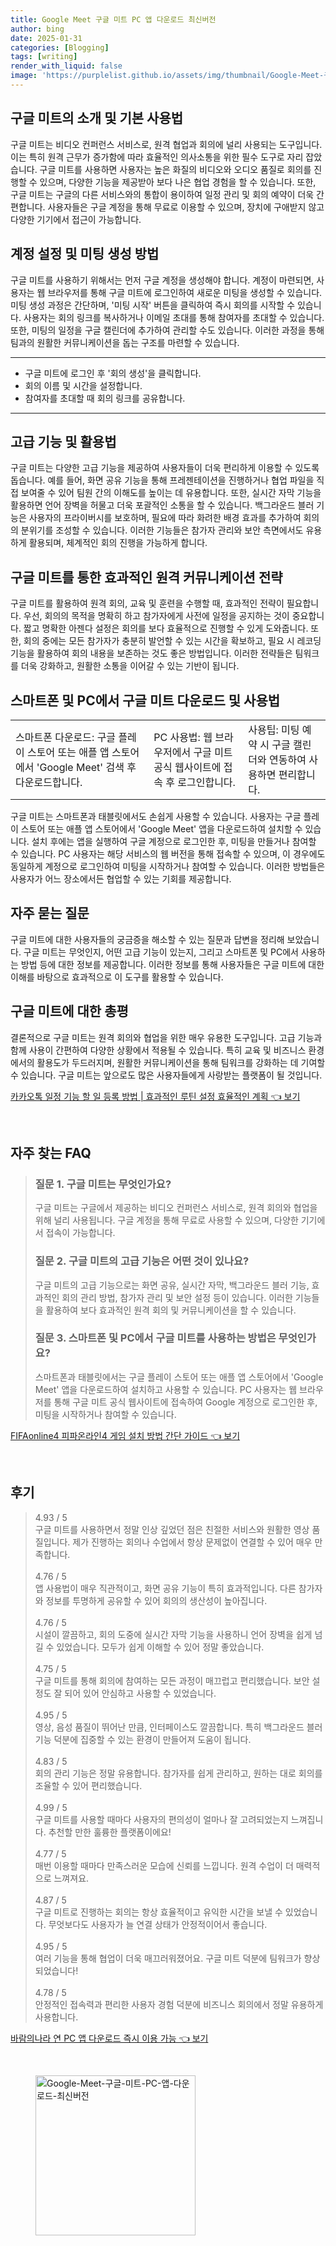 ```yaml
---
title: Google Meet 구글 미트 PC 앱 다운로드 최신버전
author: bing
date: 2025-01-31
categories: [Blogging]
tags: [writing]
render_with_liquid: false
image: 'https://purplelist.github.io/assets/img/thumbnail/Google-Meet-구글-미트-PC-앱-다운로드-최신버전.webp'
---
```



<h2 id='구글미트소개'>구글 미트의 소개 및 기본 사용법</h2>

<p>구글 미트는 비디오 컨퍼런스 서비스로, 원격 협업과 회의에 널리 사용되는 도구입니다. 이는 특히 원격 근무가 증가함에 따라 효율적인 의사소통을 위한 필수 도구로 자리 잡았습니다. 구글 미트를 사용하면 사용자는 높은 화질의 비디오와 오디오 품질로 회의를 진행할 수 있으며, 다양한 기능을 제공받아 보다 나은 협업 경험을 할 수 있습니다. 또한, 구글 미트는 구글의 다른 서비스와의 통합이 용이하여 일정 관리 및 회의 예약이 더욱 간편합니다. 사용자들은 구글 계정을 통해 무료로 이용할 수 있으며, 장치에 구애받지 않고 다양한 기기에서 접근이 가능합니다.</p>

<h2 id='계정설정및미팅생성'>계정 설정 및 미팅 생성 방법</h2>

<p>구글 미트를 사용하기 위해서는 먼저 구글 계정을 생성해야 합니다. 계정이 마련되면, 사용자는 웹 브라우저를 통해 구글 미트에 로그인하여 새로운 미팅을 생성할 수 있습니다. 미팅 생성 과정은 간단하며, '미팅 시작' 버튼을 클릭하여 즉시 회의를 시작할 수 있습니다. 사용자는 회의 링크를 복사하거나 이메일 초대를 통해 참여자를 초대할 수 있습니다. 또한, 미팅의 일정을 구글 캘린더에 추가하여 관리할 수도 있습니다. 이러한 과정을 통해 팀과의 원활한 커뮤니케이션을 돕는 구조를 마련할 수 있습니다.</p>

<hr />

<ul>
    <li>구글 미트에 로그인 후 '회의 생성'을 클릭합니다.</li>
    <li>회의 이름 및 시간을 설정합니다.</li>
    <li>참여자를 초대할 때 회의 링크를 공유합니다.</li>
</ul>

<hr />

<h2 id='고급기능및활용법'>고급 기능 및 활용법</h2>

<p>구글 미트는 다양한 고급 기능을 제공하여 사용자들이 더욱 편리하게 이용할 수 있도록 돕습니다. 예를 들어, 화면 공유 기능을 통해 프레젠테이션을 진행하거나 협업 파일을 직접 보여줄 수 있어 팀원 간의 이해도를 높이는 데 유용합니다. 또한, 실시간 자막 기능을 활용하면 언어 장벽을 허물고 더욱 포괄적인 소통을 할 수 있습니다. 백그라운드 블러 기능은 사용자의 프라이버시를 보호하며, 필요에 따라 화려한 배경 효과를 추가하여 회의의 분위기를 조성할 수 있습니다. 이러한 기능들은 참가자 관리와 보안 측면에서도 유용하게 활용되며, 체계적인 회의 진행을 가능하게 합니다.</p>

<h2 id='원격커뮤니케이션전략'>구글 미트를 통한 효과적인 원격 커뮤니케이션 전략</h2>

<p>구글 미트를 활용하여 원격 회의, 교육 및 훈련을 수행할 때, 효과적인 전략이 필요합니다. 우선, 회의의 목적을 명확히 하고 참가자에게 사전에 일정을 공지하는 것이 중요합니다. 짧고 명확한 아젠다 설정은 회의를 보다 효율적으로 진행할 수 있게 도와줍니다. 또한, 회의 중에는 모든 참가자가 충분히 발언할 수 있는 시간을 확보하고, 필요 시 레코딩 기능을 활용하여 회의 내용을 보존하는 것도 좋은 방법입니다. 이러한 전략들은 팀워크를 더욱 강화하고, 원활한 소통을 이어갈 수 있는 기반이 됩니다.</p>

<h2 id='구글미트다운로드및사용법'>스마트폰 및 PC에서 구글 미트 다운로드 및 사용법</h2>

<table>
    <tr>
        <td>스마트폰 다운로드: 구글 플레이 스토어 또는 애플 앱 스토어에서 'Google Meet' 검색 후 다운로드합니다.</td>
        <td>PC 사용법: 웹 브라우저에서 구글 미트 공식 웹사이트에 접속 후 로그인합니다.</td>
        <td>사용팁: 미팅 예약 시 구글 캘린더와 연동하여 사용하면 편리합니다.</td>
    </tr>
</table>

<p>구글 미트는 스마트폰과 태블릿에서도 손쉽게 사용할 수 있습니다. 사용자는 구글 플레이 스토어 또는 애플 앱 스토어에서 'Google Meet' 앱을 다운로드하여 설치할 수 있습니다. 설치 후에는 앱을 실행하여 구글 계정으로 로그인한 후, 미팅을 만들거나 참여할 수 있습니다. PC 사용자는 해당 서비스의 웹 버전을 통해 접속할 수 있으며, 이 경우에도 동일하게 계정으로 로그인하여 미팅을 시작하거나 참여할 수 있습니다. 이러한 방법들은 사용자가 어느 장소에서든 협업할 수 있는 기회를 제공합니다.</p>

<h2 id='자주묻는질문'>자주 묻는 질문</h2>

<p>구글 미트에 대한 사용자들의 궁금증을 해소할 수 있는 질문과 답변을 정리해 보았습니다. 구글 미트는 무엇인지, 어떤 고급 기능이 있는지, 그리고 스마트폰 및 PC에서 사용하는 방법 등에 대한 정보를 제공합니다. 이러한 정보를 통해 사용자들은 구글 미트에 대한 이해를 바탕으로 효과적으로 이 도구를 활용할 수 있습니다.</p>

<h2 id='구글미트총평'>구글 미트에 대한 총평</h2>

<p>결론적으로 구글 미트는 원격 회의와 협업을 위한 매우 유용한 도구입니다. 고급 기능과 함께 사용이 간편하여 다양한 상황에서 적용될 수 있습니다. 특히 교육 및 비즈니스 환경에서의 활용도가 두드러지며, 원활한 커뮤니케이션을 통해 팀워크를 강화하는 데 기여할 수 있습니다. 구글 미트는 앞으로도 많은 사용자들에게 사랑받는 플랫폼이 될 것입니다.</p>


<p><a class="click-button" title="카카오톡 일정 기능 할 일 등록 방법 | 효과적인 루틴 설정 효율적인 계획" href="https://purplelist.github.io/posts/%EC%B9%B4%EC%B9%B4%EC%98%A4%ED%86%A1-%EC%9D%BC%EC%A0%95-%EA%B8%B0%EB%8A%A5-%ED%95%A0-%EC%9D%BC-%EB%93%B1%EB%A1%9D-%EB%B0%A9%EB%B2%95-%ED%9A%A8%EA%B3%BC%EC%A0%81%EC%9D%B8-%EB%A3%A8%ED%8B%B4-%EC%84%A4%EC%A0%95-%ED%9A%A8%EC%9C%A8%EC%A0%81%EC%9D%B8-%EA%B3%84%ED%9A%8D/" rel="dofollow">카카오톡 일정 기능 할 일 등록 방법 | 효과적인 루틴 설정 효율적인 계획 👈 보기</a></p><br>
<h2 id='자주_찾는_FAQ'>자주 찾는 FAQ</h2>
<div itemscope="" itemtype="https://schema.org/FAQPage"> 
<blockquote> 
<div itemscope="" itemprop="mainEntity" itemtype="https://schema.org/Question"> 
<h3 itemprop="name">질문 1. 구글 미트는 무엇인가요?</h3> 
<div itemscope="" itemprop="acceptedAnswer" itemtype="https://schema.org/Answer"> 
<span itemprop="text"> 
<p>구글 미트는 구글에서 제공하는 비디오 컨퍼런스 서비스로, 원격 회의와 협업을 위해 널리 사용됩니다. 구글 계정을 통해 무료로 사용할 수 있으며, 다양한 기기에서 접속이 가능합니다.</p> 
</span> 
</div> 
</div> 

<div itemscope="" itemprop="mainEntity" itemtype="https://schema.org/Question"> 
<h3 itemprop="name">질문 2. 구글 미트의 고급 기능은 어떤 것이 있나요?</h3> 
<div itemscope="" itemprop="acceptedAnswer" itemtype="https://schema.org/Answer"> 
<span itemprop="text"> 
<p>구글 미트의 고급 기능으로는 화면 공유, 실시간 자막, 백그라운드 블러 기능, 효과적인 회의 관리 방법, 참가자 관리 및 보안 설정 등이 있습니다. 이러한 기능들을 활용하여 보다 효과적인 원격 회의 및 커뮤니케이션을 할 수 있습니다.</p> 
</span> 
</div> 
</div> 

<div itemscope="" itemprop="mainEntity" itemtype="https://schema.org/Question"> 
<h3 itemprop="name">질문 3. 스마트폰 및 PC에서 구글 미트를 사용하는 방법은 무엇인가요?</h3> 
<div itemscope="" itemprop="acceptedAnswer" itemtype="https://schema.org/Answer"> 
<span itemprop="text"> 
<p>스마트폰과 태블릿에서는 구글 플레이 스토어 또는 애플 앱 스토어에서 'Google Meet' 앱을 다운로드하여 설치하고 사용할 수 있습니다. PC 사용자는 웹 브라우저를 통해 구글 미트 공식 웹사이트에 접속하여 Google 계정으로 로그인한 후, 미팅을 시작하거나 참여할 수 있습니다.</p> 
</span> 
</div> 
</div> 

</blockquote> 
</div>
<p><a class="click-button" title="FIFAonline4 피파온라인4 게임 설치 방법 간단 가이드" href="https://purplelist.github.io/posts/FIFAonline4-%ED%94%BC%ED%8C%8C%EC%98%A8%EB%9D%BC%EC%9D%B84-%EA%B2%8C%EC%9E%84-%EC%84%A4%EC%B9%98-%EB%B0%A9%EB%B2%95-%EA%B0%84%EB%8B%A8-%EA%B0%80%EC%9D%B4%EB%93%9C/" rel="dofollow">FIFAonline4 피파온라인4 게임 설치 방법 간단 가이드 👈 보기</a></p><br>
<h2 id='후기'>후기</h2>
<div itemscope itemtype="https://schema.org/Product">
  <blockquote>
  <div itemprop="review" itemscope itemtype="https://schema.org/Review">
      <div itemprop="reviewRating" itemscope itemtype="https://schema.org/Rating"> <span itemprop="ratingValue">4.93</span> / <span itemprop="bestRating">5</span> </div>
      <span itemprop="reviewBody">구글 미트를 사용하면서 정말 인상 깊었던 점은 친절한 서비스와 원활한 영상 품질입니다. 제가 진행하는 회의나 수업에서 항상 문제없이 연결할 수 있어 매우 만족합니다.</span>
  </div>
  <br>
  <div itemprop="review" itemscope itemtype="https://schema.org/Review">
      <div itemprop="reviewRating" itemscope itemtype="https://schema.org/Rating"> <span itemprop="ratingValue">4.76</span> / <span itemprop="bestRating">5</span> </div>
      <span itemprop="reviewBody">앱 사용법이 매우 직관적이고, 화면 공유 기능이 특히 효과적입니다. 다른 참가자와 정보를 투명하게 공유할 수 있어 회의의 생산성이 높아집니다.</span>
  </div>
  <br>
  <div itemprop="review" itemscope itemtype="https://schema.org/Review">
      <div itemprop="reviewRating" itemscope itemtype="https://schema.org/Rating"> <span itemprop="ratingValue">4.76</span> / <span itemprop="bestRating">5</span> </div>
      <span itemprop="reviewBody">시설이 깔끔하고, 회의 도중에 실시간 자막 기능을 사용하니 언어 장벽을 쉽게 넘길 수 있었습니다. 모두가 쉽게 이해할 수 있어 정말 좋았습니다.</span>
  </div>
  <br>
  <div itemprop="review" itemscope itemtype="https://schema.org/Review">
      <div itemprop="reviewRating" itemscope itemtype="https://schema.org/Rating"> <span itemprop="ratingValue">4.75</span> / <span itemprop="bestRating">5</span> </div>
      <span itemprop="reviewBody">구글 미트를 통해 회의에 참여하는 모든 과정이 매끄럽고 편리했습니다. 보안 설정도 잘 되어 있어 안심하고 사용할 수 있었습니다.</span>
  </div>
  <br>
  <div itemprop="review" itemscope itemtype="https://schema.org/Review">
      <div itemprop="reviewRating" itemscope itemtype="https://schema.org/Rating"> <span itemprop="ratingValue">4.95</span> / <span itemprop="bestRating">5</span> </div>
      <span itemprop="reviewBody">영상, 음성 품질이 뛰어난 만큼, 인터페이스도 깔끔합니다. 특히 백그라운드 블러 기능 덕분에 집중할 수 있는 환경이 만들어져 도움이 됩니다.</span>
  </div>
  <br>
  <div itemprop="review" itemscope itemtype="https://schema.org/Review">
      <div itemprop="reviewRating" itemscope itemtype="https://schema.org/Rating"> <span itemprop="ratingValue">4.83</span> / <span itemprop="bestRating">5</span> </div>
      <span itemprop="reviewBody">회의 관리 기능은 정말 유용합니다. 참가자를 쉽게 관리하고, 원하는 대로 회의를 조율할 수 있어 편리했습니다.</span>
  </div>
  <br>
  <div itemprop="review" itemscope itemtype="https://schema.org/Review">
      <div itemprop="reviewRating" itemscope itemtype="https://schema.org/Rating"> <span itemprop="ratingValue">4.99</span> / <span itemprop="bestRating">5</span> </div>
      <span itemprop="reviewBody">구글 미트를 사용할 때마다 사용자의 편의성이 얼마나 잘 고려되었는지 느껴집니다. 추천할 만한 훌륭한 플랫폼이에요!</span>
  </div>
  <br>
  <div itemprop="review" itemscope itemtype="https://schema.org/Review">
      <div itemprop="reviewRating" itemscope itemtype="https://schema.org/Rating"> <span itemprop="ratingValue">4.77</span> / <span itemprop="bestRating">5</span> </div>
      <span itemprop="reviewBody">매번 이용할 때마다 만족스러운 모습에 신뢰를 느낍니다. 원격 수업이 더 매력적으로 느껴져요.</span>
  </div>
  <br>
  <div itemprop="review" itemscope itemtype="https://schema.org/Review">
      <div itemprop="reviewRating" itemscope itemtype="https://schema.org/Rating"> <span itemprop="ratingValue">4.87</span> / <span itemprop="bestRating">5</span> </div>
      <span itemprop="reviewBody">구글 미트로 진행하는 회의는 항상 효율적이고 유익한 시간을 보낼 수 있었습니다. 무엇보다도 사용자가 늘 연결 상태가 안정적이어서 좋습니다.</span>
  </div>
  <br>
  <div itemprop="review" itemscope itemtype="https://schema.org/Review">
      <div itemprop="reviewRating" itemscope itemtype="https://schema.org/Rating"> <span itemprop="ratingValue">4.95</span> / <span itemprop="bestRating">5</span> </div>
      <span itemprop="reviewBody">여러 기능을 통해 협업이 더욱 매끄러워졌어요. 구글 미트 덕분에 팀워크가 향상되었습니다!</span>
  </div>
  <br>
  <div itemprop="review" itemscope itemtype="https://schema.org/Review">
      <div itemprop="reviewRating" itemscope itemtype="https://schema.org/Rating"> <span itemprop="ratingValue">4.78</span> / <span itemprop="bestRating">5</span> </div>
      <span itemprop="reviewBody">안정적인 접속력과 편리한 사용자 경험 덕분에 비즈니스 회의에서 정말 유용하게 사용합니다.</span>
  </div>
  </blockquote>
</div>
<p><a class="click-button" title="바람의나라 연 PC 앱 다운로드 즉시 이용 가능" href="https://purplelist.github.io/posts/%EB%B0%94%EB%9E%8C%EC%9D%98%EB%82%98%EB%9D%BC-%EC%97%B0-PC-%EC%95%B1-%EB%8B%A4%EC%9A%B4%EB%A1%9C%EB%93%9C-%EC%A6%89%EC%8B%9C-%EC%9D%B4%EC%9A%A9-%EA%B0%80%EB%8A%A5/" rel="dofollow">바람의나라 연 PC 앱 다운로드 즉시 이용 가능 👈 보기</a></p><br>
<figure class="image"><img src="https://purplelist.github.io/assets/img/thumbnail/Google-Meet-구글-미트-PC-앱-다운로드-최신버전.webp" alt="Google-Meet-구글-미트-PC-앱-다운로드-최신버전" width="256" height="256"></figure>